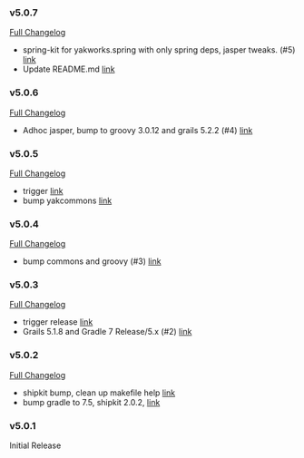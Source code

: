 ### v5.0.7

[Full Changelog](https://github.com/yakworks/spring-grails-kit/compare/v5.0.6...v5.0.7)
- spring-kit for yakworks.spring with only spring deps, jasper tweaks. (#5) [link](https://github.com/yakworks/spring-grails-kit/commit/e95696324ed4b21a746b3dbaa697378b8b21e5d1)
- Update README.md [link](https://github.com/yakworks/spring-grails-kit/commit/2b8786a748d5e556e27e99a4939e16f0749248b1)

### v5.0.6

[Full Changelog](https://github.com/yakworks/spring-grails-kit/compare/v5.0.5...v5.0.6)
- Adhoc jasper, bump to groovy 3.0.12 and grails 5.2.2 (#4) [link](https://github.com/yakworks/spring-grails-kit/commit/f4f49a9deccec292fb922cb433eeb14c030cc087)

### v5.0.5

[Full Changelog](https://github.com/yakworks/spring-grails-kit/compare/v5.0.4...v5.0.5)
- trigger [link](https://github.com/yakworks/spring-grails-kit/commit/850fa7240a43a993576280ca954988dcda9c5959)
- bump yakcommons [link](https://github.com/yakworks/spring-grails-kit/commit/c8ba2d724dbe62e00fd6316718c617a00a54501c)

### v5.0.4

[Full Changelog](https://github.com/yakworks/spring-grails-kit/compare/v5.0.3...v5.0.4)
-  bump commons and groovy (#3) [link](https://github.com/yakworks/spring-grails-kit/commit/c9cc9c8a7b25534425bcd914ea69d24815cc9678)

### v5.0.3

[Full Changelog](https://github.com/yakworks/spring-grails-kit/compare/v5.0.2...v5.0.3)
- trigger release [link](https://github.com/yakworks/spring-grails-kit/commit/8f27bc75b034d815638896c5661102f666275797)
- Grails 5.1.8 and Gradle 7 Release/5.x (#2) [link](https://github.com/yakworks/spring-grails-kit/commit/8bb89a249f2d1fd726059723862fa57171369a12)

### v5.0.2

[Full Changelog](https://github.com/yakworks/spring-grails-kit/compare/v5.0.1...v5.0.2)
- shipkit bump, clean up makefile help [link](https://github.com/yakworks/spring-grails-kit/commit/9e1ed38700c801d8fc8ecefbecdeab8c0f622579)
- bump gradle to 7.5, shipkit 2.0.2, [link](https://github.com/yakworks/spring-grails-kit/commit/0cb54766f7b4c60e381c246f69b4b3404147e77d)

### v5.0.1

Initial Release
